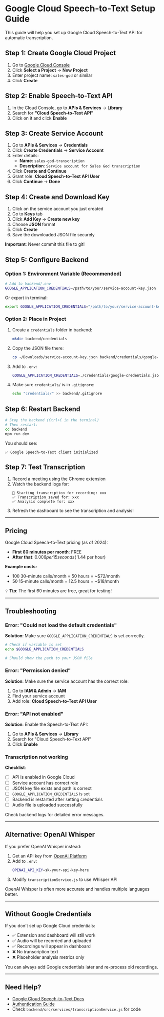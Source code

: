 # Google Cloud Speech-to-Text Setup Guide

This guide will help you set up Google Cloud Speech-to-Text API for automatic transcription.

## Step 1: Create Google Cloud Project

1. Go to [Google Cloud Console](https://console.cloud.google.com/)
2. Click **Select a Project** → **New Project**
3. Enter project name: `sales-god` or similar
4. Click **Create**

## Step 2: Enable Speech-to-Text API

1. In the Cloud Console, go to **APIs & Services** → **Library**
2. Search for **"Cloud Speech-to-Text API"**
3. Click on it and click **Enable**

## Step 3: Create Service Account

1. Go to **APIs & Services** → **Credentials**
2. Click **Create Credentials** → **Service Account**
3. Enter details:
   - **Name**: `sales-god-transcription`
   - **Description**: `Service account for Sales God transcription`
4. Click **Create and Continue**
5. Grant role: **Cloud Speech-to-Text API User**
6. Click **Continue** → **Done**

## Step 4: Create and Download Key

1. Click on the service account you just created
2. Go to **Keys** tab
3. Click **Add Key** → **Create new key**
4. Choose **JSON** format
5. Click **Create**
6. Save the downloaded JSON file securely

**Important**: Never commit this file to git!

## Step 5: Configure Backend

### Option 1: Environment Variable (Recommended)

```bash
# Add to backend/.env
GOOGLE_APPLICATION_CREDENTIALS=/path/to/your/service-account-key.json
```

Or export in terminal:
```bash
export GOOGLE_APPLICATION_CREDENTIALS="/path/to/your/service-account-key.json"
```

### Option 2: Place in Project

1. Create a `credentials` folder in backend:
   ```bash
   mkdir backend/credentials
   ```

2. Copy the JSON file there:
   ```bash
   cp ~/Downloads/service-account-key.json backend/credentials/google-credentials.json
   ```

3. Add to `.env`:
   ```bash
   GOOGLE_APPLICATION_CREDENTIALS=./credentials/google-credentials.json
   ```

4. Make sure `credentials/` is in `.gitignore`:
   ```bash
   echo "credentials/" >> backend/.gitignore
   ```

## Step 6: Restart Backend

```bash
# Stop the backend (Ctrl+C in the terminal)
# Then restart:
cd backend
npm run dev
```

You should see:
```
✅ Google Speech-to-Text client initialized
```

## Step 7: Test Transcription

1. Record a meeting using the Chrome extension
2. Watch the backend logs for:
   ```
   🔄 Starting transcription for recording: xxx
   ✅ Transcription saved for: xxx
   ✅ Analysis complete for: xxx
   ```
3. Refresh the dashboard to see the transcription and analysis!

---

## Pricing

Google Cloud Speech-to-Text pricing (as of 2024):

- **First 60 minutes per month**: FREE
- **After that**: $0.006 per 15 seconds (~$1.44 per hour)

**Example costs:**
- 100 30-minute calls/month = 50 hours = ~$72/month
- 50 15-minute calls/month = 12.5 hours = ~$18/month

💡 **Tip**: The first 60 minutes are free, great for testing!

---

## Troubleshooting

### Error: "Could not load the default credentials"

**Solution**: Make sure `GOOGLE_APPLICATION_CREDENTIALS` is set correctly.

```bash
# Check if variable is set
echo $GOOGLE_APPLICATION_CREDENTIALS

# Should show the path to your JSON file
```

### Error: "Permission denied"

**Solution**: Make sure the service account has the correct role:
1. Go to **IAM & Admin** → **IAM**
2. Find your service account
3. Add role: **Cloud Speech-to-Text API User**

### Error: "API not enabled"

**Solution**: Enable the Speech-to-Text API:
1. Go to **APIs & Services** → **Library**
2. Search for "Cloud Speech-to-Text API"
3. Click **Enable**

### Transcription not working

**Checklist**:
- [ ] API is enabled in Google Cloud
- [ ] Service account has correct role
- [ ] JSON key file exists and path is correct
- [ ] `GOOGLE_APPLICATION_CREDENTIALS` is set
- [ ] Backend is restarted after setting credentials
- [ ] Audio file is uploaded successfully

Check backend logs for detailed error messages.

---

## Alternative: OpenAI Whisper

If you prefer OpenAI Whisper instead:

1. Get an API key from [OpenAI Platform](https://platform.openai.com/)
2. Add to `.env`:
   ```bash
   OPENAI_API_KEY=sk-your-api-key-here
   ```
3. Modify `transcriptionService.js` to use Whisper API

OpenAI Whisper is often more accurate and handles multiple languages better.

---

## Without Google Credentials

If you don't set up Google Cloud credentials:
- ✅ Extension and dashboard will still work
- ✅ Audio will be recorded and uploaded
- ✅ Recordings will appear in dashboard
- ❌ No transcription text
- ❌ Placeholder analysis metrics only

You can always add Google credentials later and re-process old recordings.

---

## Need Help?

- [Google Cloud Speech-to-Text Docs](https://cloud.google.com/speech-to-text/docs)
- [Authentication Guide](https://cloud.google.com/docs/authentication/getting-started)
- Check `backend/src/services/transcriptionService.js` for code

